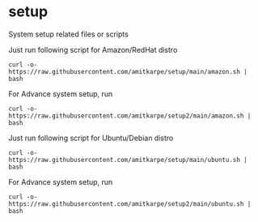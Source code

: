 # setup
System setup related files or scripts

Just run following script for Amazon/RedHat distro

```
curl -o- https://raw.githubusercontent.com/amitkarpe/setup/main/amazon.sh | bash
```

For Advance system setup, run
```
curl -o- https://raw.githubusercontent.com/amitkarpe/setup2/main/amazon.sh | bash
```

Just run following script for Ubuntu/Debian distro

```
curl -o- https://raw.githubusercontent.com/amitkarpe/setup/main/ubuntu.sh | bash
```

For Advance system setup, run
```
curl -o- https://raw.githubusercontent.com/amitkarpe/setup2/main/ubuntu.sh | bash
```
